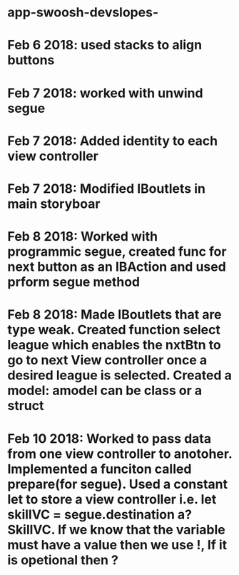 # app-swoosh-devslopes-

# Feb 6 2018: used stacks to align buttons
# Feb 7 2018: worked with unwind segue
# Feb 7 2018: Added identity to each view controller
# Feb 7 2018: Modified IBoutlets in main storyboar
# Feb 8 2018: Worked with programmic segue, created func for next button as an IBAction and used prform segue method
# Feb 8 2018: Made IBoutlets that are type weak. Created function select league which enables the nxtBtn to go to next View controller once a desired league is selected. Created a model: amodel can be  class or a struct
# Feb 10 2018: Worked to pass data from one view controller to anotoher. Implemented a funciton called prepare(for segue). Used a constant let to store a view controller i.e. let skillVC = segue.destination a? SkillVC. If we know that the variable must have a value then we use !, If it is opetional then ?
